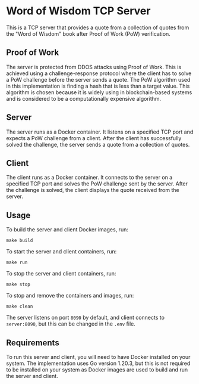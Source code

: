 # Word of Wisdom TCP Server

This is a TCP server that provides a quote from a collection of quotes from the "Word of Wisdom" book after Proof of Work (PoW) verification.

## Proof of Work

The server is protected from DDOS attacks using Proof of Work. This is achieved using a challenge-response protocol where the client has to solve a PoW challenge before the server sends a quote. The PoW algorithm used in this implementation is finding a hash that is less than a target value. This algorithm is chosen because it is widely using in blockchain-based systems and is considered to be a computationally expensive algorithm.

## Server

The server runs as a Docker container. It listens on a specified TCP port and expects a PoW challenge from a client. After the client has successfully solved the challenge, the server sends a quote from a collection of quotes.

## Client

The client runs as a Docker container. It connects to the server on a specified TCP port and solves the PoW challenge sent by the server. After the challenge is solved, the client displays the quote received from the server.

## Usage

To build the server and client Docker images, run:

```
make build
```

To start the server and client containers, run:

```
make run
```

To stop the server and client containers, run:

```
make stop
```

To stop and remove the containers and images, run:

```
make clean
```

The server listens on port `8090` by default, and client connects to `server:8090`, but this can be changed in the `.env` file.

## Requirements

To run this server and client, you will need to have Docker installed on your system. The implementation uses Go version 1.20.3, but this is not required to be installed on your system as Docker images are used to build and run the server and client.